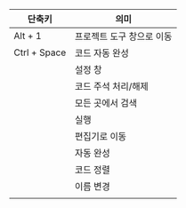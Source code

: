 
| 단축키          | 의미             |
| ------------ | -------------- |
| Alt + 1      | 프로젝트 도구 창으로 이동 |
| Ctrl + Space | 코드 자동 완성       |
|              | 설정 창           |
|              | 코드 주석 처리/해제    |
|              | 모든 곳에서 검색      |
|              | 실행             |
|              | 편집기로 이동        |
|              | 자동 완성          |
|              | 코드 정렬          |
|              | 이름 변경          |
|              |                |
